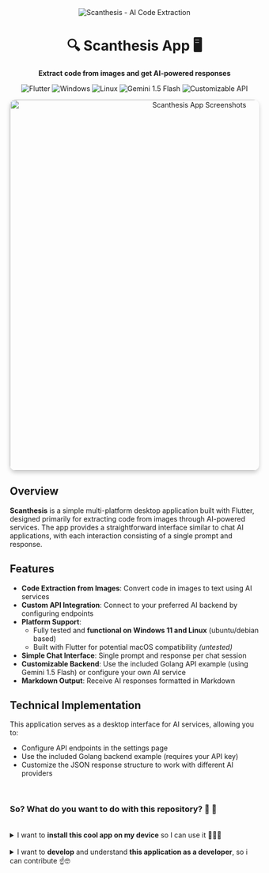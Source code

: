 <div align="center">
  <img src="https://img.shields.io/badge/Scanthesis-AI%20Code%20Extraction-blue?style=for-the-badge" alt="Scanthesis - AI Code Extraction" />
  <h1>🔍 Scanthesis App 🖥️</h1>
  <p><strong>Extract code from images and get AI-powered responses</strong></p>
  <p>
    <img src="https://img.shields.io/badge/Flutter-Desktop-02569B?style=flat-square&logo=flutter&logoColor=white" alt="Flutter" />
    <img src="https://img.shields.io/badge/Windows-Tested-0078D6?style=flat-square&logo=windows&logoColor=white" alt="Windows" />
    <img src="https://img.shields.io/badge/Linux-Tested-FCC624?style=flat-square&logo=linux&logoColor=black" alt="Linux" />
    <img src="https://img.shields.io/badge/Gemini%201.5-Flash-8E75B2?style=flat-square&logo=google&logoColor=white" alt="Gemini 1.5 Flash" />
    <img src="https://img.shields.io/badge/API-Customizable-4CAF50?style=flat-square&logo=postman&logoColor=white" alt="Customizable API" />
  </p>
</div>

<p align="center">
  <img src="https://i.ibb.co.com/yKpD2w7/app-clean.jpg" alt="Scanthesis App Screenshots" style="width: 750px; border-radius:12px; box-shadow: 0 4px 8px rgba(0,0,0,0.2);">
</p>

## Overview
**Scanthesis** is a simple multi-platform desktop application built with Flutter, designed primarily for extracting code from images through AI-powered services. The app provides a straightforward interface similar to chat AI applications, with each interaction consisting of a single prompt and response.

## Features
- **Code Extraction from Images**: Convert code in images to text using AI services
- **Custom API Integration**: Connect to your preferred AI backend by configuring endpoints
- **Platform Support**: 
  - Fully tested and **functional on Windows 11 and Linux** (ubuntu/debian based)
  - Built with Flutter for potential macOS compatibility _(untested)_
- **Simple Chat Interface**: Single prompt and response per chat session
- **Customizable Backend**: Use the included Golang API example (using Gemini 1.5 Flash) or configure your own AI service
- **Markdown Output**: Receive AI responses formatted in Markdown

## Technical Implementation
This application serves as a desktop interface for AI services, allowing you to:
- Configure API endpoints in the settings page
- Use the included Golang backend example (requires your API key)
- Customize the JSON response structure to work with different AI providers

<br>

### So? What do you want to do with this repository? 🤔 💭

<br>

<details>
<summary>I want to <strong>install this cool app on my device</strong> so I can use it 👊🏼😎</summary>

## Getting Started

You can use either your own [My Custom API (Option 2)](#option-2-using-a-custom-api), or the [Simple Built-in Golang API that comes with this project (Option 1)](#option-1-using-the-built-in-golang-api) _(without the pain of creating your own API and manually editing the source code)_.

### Option 1: Using the Built-in Golang API

The repository includes a simple Golang API implementation that connects to Gemini 1.5 Flash.

1. __Download the separate API from the [latest release](https://github.com/Khip01/Scanthesis/releases) according to your operating system (Windows/Linux).__

2. __Run the API server using command-line arguments for endpoint and API key:__

   ```bash
   # Linux/macOS
   ./scanthesis_api --endpoint="localhost:8080" --api_key="your_api_key_here"
   ```

   ```cmd
   :: Windows
   scanthesis_api.exe --endpoint="localhost:8080" --api_key="your_api_key_here"
   ```

   ```bash
   # Or if you want to build from source (inside scanthesis_api folder from this project):
   go run main.go --endpoint="localhost:8080" --api_key="your_api_key_here"
   ```

> __ℹ️ NOTE__ \
> You can obtain an API key from [Google AI Studio](https://aistudio.google.com/apikey)

3. __Linux System Dependencies__ 

If you are running this app on __Linux__, you’ll need to install some additional libraries so that the `tray_manager` (system tray) and `hotkey_manager` (global hotkeys) plugins work correctly.

Install the required packages according to your Linux distribution:

_Ubuntu / Debian-based_
```bash
sudo apt-get install libayatana-appindicator3-dev
# or for older distributions:
sudo apt-get install appindicator3-0.1 libappindicator3-dev

sudo apt-get install keybinder-3.0
```

_Fedora / RHEL / CentOS_
```bash
sudo dnf install libappindicator-gtk3 keybinder3
```

_Arch Linux / Manjaro_
```dart
sudo pacman -S libappindicator-gtk3 keybinder3
```

_openSUSE_
```dart
sudo zypper install libappindicator-gtk3 keybinder3
```

4. __Launch the Scanthesis desktop application and configure the endpoint URL in the settings page to match your API server (default: `http://localhost:8080/api`).__

5. __After that, you're __ready to use the app__ 🔥🎉__

<br>
<br>

### Option 2: Using a Custom API

If you prefer to use your own AI backend:

1. Linux System Dependencies 

If you are running this app on __Linux__, you’ll need to install some additional libraries so that the `tray_manager` (system tray) and `hotkey_manager` (global hotkeys) plugins work correctly.

Install the required packages according to your Linux distribution:

_Ubuntu / Debian-based_
```bash
sudo apt-get install libayatana-appindicator3-dev
# or for older distributions:
sudo apt-get install appindicator3-0.1 libappindicator3-dev

sudo apt-get install keybinder-3.0
```

_Fedora / RHEL / CentOS_
```bash
sudo dnf install libappindicator-gtk3 keybinder3
```

_Arch Linux / Manjaro_
```dart
sudo pacman -S libappindicator-gtk3 keybinder3
```

_openSUSE_
```dart
sudo zypper install libappindicator-gtk3 keybinder3
```

2. Launch the Scanthesis application and navigate to the settings page
3. Enter your custom API endpoint URL in the designated field
    <p align="left">
      <img src="https://i.ibb.co.com/m3SXzJp/api-settings-page.png" alt="Scanthesis settings - API Endpoint" style="width:600px; border-radius:12px">
    </p>

4. __If your API response returns a JSON structure that differs__ from the default JSON of this application, you'll need to manually modify the response model code of this app:
   
   Open `scanthesis_app/lib/models/api_response.dart` and customize the `MyCustomResponse` class to match your API's response structure:
   
   ```dart
   class MyCustomResponse {
     final String response;
     // Add or modify fields according to your JSON response structure
   
     MyCustomResponse({required this.response});
   
     factory MyCustomResponse.fromJson(Map<String, dynamic> json) {
       return MyCustomResponse(response: json['response']);
     }
   
     Map<String, dynamic> toJson() => {"response": response};
   
     @override
     String toString() => response;
   }
   ```

5. Then build the application according to the [build instructions here](#development-requirements) as a developer 🤓.

5. After that, you're ready to use the app 🔥🎉

<br>

> __ℹ️ NOTE__ \
> The application is configured to send requests with the structure defined in `scanthesis_app/lib/models/api_request.dart`. Customizing the request format is not fully supported in the current version.

For reference, the application sends requests in the following format: <br>
_Contents of the JSON Request Structure from Scanthesis to the API_
```json
{
  "files": ["path/to/file1.jpg", "path/to/file2.png"],
  "prompt": "User's text prompt"
}
```

Ensure your custom API can handle this format, or modify the request model in the source code if necessary.

</details>



<br>



<details>
<summary>I want to <strong>develop</strong> and understand <strong>this application as a developer</strong>, so i can contribute ☝️🤓</summary>

## Development Requirements

### Environment Setup
- **Flutter**: Version 3.32.4 or above
- **Supported Development Platforms**:
  - **Windows**: Windows 11 Home 23H2 with Android Studio Hedgehog | 2023.1.1 Patch 2
  - **Linux**: Ubuntu/Debian based systems (Tested on KDE Plasma 6 Wayland) with Android Studio Meerkat Feature Drop | 2024.3.2 Patch 1
- **Additional Tools**:
  - Postman (for API testing)

### Prerequisites
Before running the application, ensure your Flutter environment is properly configured:

```bash
# Verify Flutter installation and dependencies
flutter doctor
```

Make sure all platform-specific requirements are met:
- For Windows: Windows desktop development is enabled
- For Linux: Linux desktop development is enabled

```bash
# Enable desktop development
flutter config --enable-windows-desktop
flutter config --enable-linux-desktop
```

#### Linux System Dependencies
If developing on Linux, you'll need to install additional system packages for certain Flutter plugins:

```bash
# For tray_manager plugin (system tray functionality)
# For Ubuntu/Debian-based distributions
sudo apt-get install libayatana-appindicator3-dev
# OR alternative package (for older distributions)
sudo apt-get install appindicator3-0.1 libappindicator3-dev

# For hotkey_manager plugin (keyboard shortcuts)
sudo apt-get install keybinder-3.0
```
These packages are required for the application's system tray and global hotkey functionality to work correctly.

## Linux Build Instruction

Scanthesis provides a convenient way to build and package the application for various Linux distributions. The included scripts automatically create packages for Debian-based systems (.deb), Fedora/RHEL (.rpm), Arch Linux (.tar.zst), and a universal AppImage.

### Building Linux Packages

To build the application for Linux and create distribution packages:

1. Navigate to the `scanthesis_app` directory
2. Run the build and package script:
   ```bash
   cd scanthesis_app
   chmod +x build_and_package_linux.sh
   ./build_and_package_linux.sh
   ```
3. The packages will be created in the linux_packages directory:
- `scanthesis_1.0.0_amd64.deb` - For Debian, Ubuntu, Linux Mint, etc.
- `rpm_output/scanthesis-1.0.0-1.fc42.x86_64.rpm` - For Fedora, RHEL, CentOS, etc.
- `scanthesis-1.0.0-1-x86_64.pkg.tar.zst` - For Arch Linux, Manjaro, etc.
- `scanthesis_1.0.0-x86_64.AppImage` - Universal Linux package

### Installation from Packages
#### Debian/Ubuntu and derivatives:
```bash
sudo dpkg -i linux_packages/scanthesis_1.0.0_amd64.deb
```
#### Fedora/RHEL and derivatives:
```bash
sudo rpm -i linux_packages/rpm_output/scanthesis-1.0.0-1.fc42.x86_64.rpm
```
#### Arch Linux and derivatives:
```bash
sudo pacman -U linux_packages/scanthesis-1.0.0-1-x86_64.pkg.tar.zst
```
#### Any Linux distribution (AppImage):
```bash
chmod +x linux_packages/scanthesis_1.0.0-x86_64.AppImage
./linux_packages/scanthesis_1.0.0-x86_64.AppImage
```

### Advanced Options
The packaging script supports several options:

```bash
./build_and_package_linux.sh --help
```
Common options include:
- `--app-name NAME`: Set the application name (default: scanthesis)
- `--version VERSION`: Set the application version (default: 1.0.0)
- `--icon PATH`: Path to the application icon (default: assets/app_icon/scanthesis-app-icon-600x600.png)
- `--force-docker`: Use Docker for all package formats regardless of native tools
- `--no-docker`: Don't use Docker even if native tools are missing

## Windows Build Instruction

Scanthesis also provides a way to create a Windows installer using Inno Setup.

### Building Windows Installer

To create a Windows installer:

1. Make sure you have [Inno Setup](https://jrsoftware.org/isinfo.php) installed
2. Build the Flutter application for Windows:
   ```bash
   cd scanthesis_app
   flutter build windows --release
   ```
3. Run the Inno Setup script file (located at `windows/installer/scanthesis_build_installer.iss`) using the Inno Setup Compiler
4. The installer will be created in the `windows/installer` folder named `scanthesis_setup_v{version}.exe` (where `{version}` is the version defined in the .iss file)

### Installer Configuration

If you want to customize the installer, you can modify the `windows/installer/scanthesis_build_installer.iss` file. This file contains the configuration for creating the Windows installer, including application information, files to include, and installation options.

</details>




